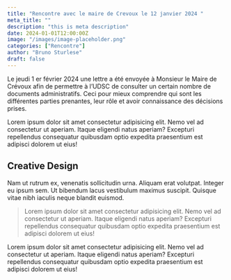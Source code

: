 ```yaml
---
title: "Rencontre avec le maire de Crevoux le 12 janvier 2024 "
meta_title: ""
description: "this is meta description"
date: 2024-01-01T12:00:00Z
image: "/images/image-placeholder.png"
categories: ["Rencontre"]
author: "Bruno Sturlese"
draft: false
---
```


Le jeudi 1 er février 2024 une lettre a été envoyée à Monsieur le Maire de Crévoux afin de permettre à l’UDSC de consulter un certain nombre de documents administratifs. Ceci pour mieux comprendre qui sont les différentes parties prenantes, leur rôle et avoir connaissance des décisions prises.

Lorem ipsum dolor sit amet consectetur adipisicing elit. Nemo vel ad consectetur ut aperiam. Itaque eligendi natus aperiam? Excepturi repellendus consequatur quibusdam optio expedita praesentium est adipisci dolorem ut eius!

## Creative Design

Nam ut rutrum ex, venenatis sollicitudin urna. Aliquam erat volutpat. Integer eu ipsum sem. Ut bibendum lacus vestibulum maximus suscipit. Quisque vitae nibh iaculis neque blandit euismod.

> Lorem ipsum dolor sit amet consectetur adipisicing elit. Nemo vel ad consectetur ut aperiam. Itaque eligendi natus aperiam? Excepturi repellendus consequatur quibusdam optio expedita praesentium est adipisci dolorem ut eius!

Lorem ipsum dolor sit amet consectetur adipisicing elit. Nemo vel ad consectetur ut aperiam. Itaque eligendi natus aperiam? Excepturi repellendus consequatur quibusdam optio expedita praesentium est adipisci dolorem ut eius!
